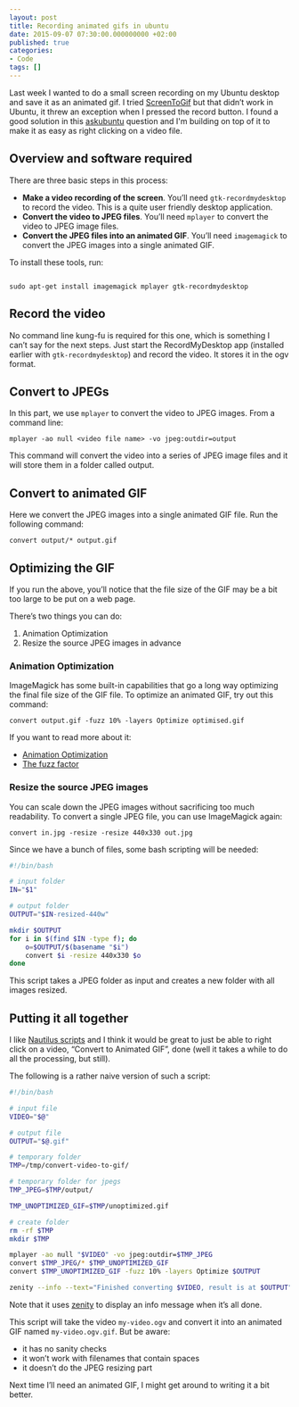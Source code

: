 ```yaml
---
layout: post
title: Recording animated gifs in ubuntu
date: 2015-09-07 07:30:00.000000000 +02:00
published: true
categories:
- Code
tags: []
---
```


Last week I wanted to do a small screen recording on my Ubuntu desktop and save it as an animated gif. I tried <a href="https://screentogif.codeplex.com/">ScreenToGif</a> but that didn’t work in Ubuntu, it threw an exception when I pressed the record button. I found a good solution in this <a href="http://askubuntu.com/questions/107726/how-to-create-animated-gif-images-of-a-screencast">askubuntu</a> question and I'm building on top of it to make it as easy as right clicking on a video file.<!--more-->
<h2 id="overview-and-software-required">Overview and software required</h2>

There are three basic steps in this process:
<ul>
<li><strong>Make a video recording of the screen</strong>. You’ll need <code>gtk-recordmydesktop</code> to record the video. This is a quite user friendly desktop application.</li>
<li><strong>Convert the video to JPEG files</strong>. You’ll need <code>mplayer</code> to convert the video to JPEG image files.</li>
<li><strong>Convert the JPEG files into an animated GIF</strong>. You’ll need <code>imagemagick</code> to convert the JPEG images into a single animated GIF.</li>
</ul>

To install these tools, run:

<code>
sudo apt-get install imagemagick mplayer gtk-recordmydesktop
</code>
<h2 id="record-the-video">Record the video</h2>

No command line kung-fu is required for this one, which is something I can’t say for the next steps. Just start the RecordMyDesktop app (installed earlier with <code>gtk-recordmydesktop</code>) and record the video. It stores it in the ogv format.
<h2 id="convert-to-jpegs">Convert to JPEGs</h2>

In this part, we use <code>mplayer</code> to convert the video to JPEG images. From a command line:

```
mplayer -ao null <video file name> -vo jpeg:outdir=output
```

This command will convert the video into a series of JPEG image files and it will store them in a folder called output.
<h2 id="convert-to-animated-gif">Convert to animated GIF</h2>

Here we convert the JPEG images into a single animated GIF file. Run the following command:

```
convert output/* output.gif
```

<h2 id="optimizing-the-gif">Optimizing the GIF</h2>

If you run the above, you’ll notice that the file size of the GIF may be a bit too large to be put on a web page.

There’s two things you can do:
<ol>
<li>Animation Optimization</li>
<li>Resize the source JPEG images in advance</li>
</ol>
<h3 id="animation-optimization">Animation Optimization</h3>

ImageMagick has some built-in capabilities that go a long way optimizing the final file size of the GIF file. To optimize an animated GIF, try out this command:

```
convert output.gif -fuzz 10% -layers Optimize optimised.gif
```

If you want to read more about it:
<ul>
<li><a href="http://www.imagemagick.org/Usage/anim_opt/">Animation Optimization</a></li>
<li><a href="http://www.imagemagick.org/Usage/color_basics/#fuzz">The fuzz factor</a></li>
</ul>
<h3 id="resize-the-source-jpeg-images">Resize the source JPEG images</h3>

You can scale down the JPEG images without sacrificing too much readability. To convert a single JPEG file, you can use ImageMagick again:

```
convert in.jpg -resize -resize 440x330 out.jpg
```

Since we have a bunch of files, some bash scripting will be needed:

```sh
#!/bin/bash

# input folder
IN="$1"

# output folder
OUTPUT="$IN-resized-440w"

mkdir $OUTPUT
for i in $(find $IN -type f); do
	o=$OUTPUT/$(basename "$i")
	convert $i -resize 440x330 $o
done
```

This script takes a JPEG folder as input and creates a new folder with all images resized.
<h2 id="putting-it-all-together">Putting it all together</h2>

I like <a href="https://help.ubuntu.com/community/NautilusScriptsHowto">Nautilus scripts</a> and I think it would be great to just be able to right click on a video, “Convert to Animated GIF”, done (well it takes a while to do all the processing, but still).

The following is a rather naive version of such a script:

```sh
#!/bin/bash

# input file
VIDEO="$@"

# output file
OUTPUT="$@.gif"

# temporary folder
TMP=/tmp/convert-video-to-gif/

# temporary folder for jpegs
TMP_JPEG=$TMP/output/

TMP_UNOPTIMIZED_GIF=$TMP/unoptimized.gif

# create folder
rm -rf $TMP
mkdir $TMP

mplayer -ao null "$VIDEO" -vo jpeg:outdir=$TMP_JPEG
convert $TMP_JPEG/* $TMP_UNOPTIMIZED_GIF
convert $TMP_UNOPTIMIZED_GIF -fuzz 10% -layers Optimize $OUTPUT

zenity --info --text="Finished converting $VIDEO, result is at $OUTPUT"
```

Note that it uses <a href="https://help.gnome.org/users/zenity/stable/">zenity</a> to display an info message when it’s all done.

This script will take the video <code>my-video.ogv</code> and convert it into an animated GIF named <code>my-video.ogv.gif</code>. But be aware:
<ul>
<li>it has no sanity checks</li>
<li>it won’t work with filenames that contain spaces</li>
<li>it doesn’t do the JPEG resizing part</li>
</ul>

Next time I’ll need an animated GIF, I might get around to writing it a bit better.
